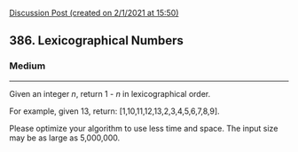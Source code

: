 [Discussion Post (created on 2/1/2021 at 15:50)](https://leetcode.com/problems/lexicographical-numbers/submissions/)  
<h2>386. Lexicographical Numbers</h2><h3>Medium</h3><hr><div><p>Given an integer <i>n</i>, return 1 - <i>n</i> in lexicographical order.</p>

<p>For example, given 13, return: [1,10,11,12,13,2,3,4,5,6,7,8,9].</p>

<p>Please optimize your algorithm to use less time and space. The input size may be as large as 5,000,000.</p>
</div>